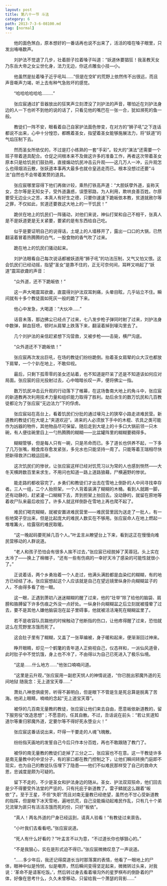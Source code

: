 ```yaml
---
layout: post
title: 第八十一节 斗法
category: 6
path: 2013-7-3-6-08100.md
tag: [normal]
---
```


　　他的面色煞白，原本想好的一番话再也说不出来了，活活的噎在嗓子眼里，只发出咯咯数声。

　　刘护法不觉退了几步，壮着胆子拉着嗓子叫道：“妖道休要猖狂！我圣教天女乃东岳大帝之女尘世化身，法力无边，你这点雕虫小技—小。

　　他虽然是扯着嗓子近乎吼叫……”但是在空旷的荒野上依然传不出很远，而且声音嘶声力竭，听上去有种气急败坏的感觉。

　　“哈哈哈哈哈哈………”

　　张应宸通过扩音器放出的狂笑声立刻湮没了刘护法的声音，哪怕近在刘护法身边的人一下也听不到他的说的话了，只看见他的嘴巴在一张一合，犹如濒死的鱼一般。

　　教徒们一阵不安，眼看着自己自家护法面色惨变，在对方的“狮子吼”之下连话都说不出来，心中十分惶恐，都瞧着圣女，指望着圣女能够施展法力，将“妖道”的气焰压制下去。

　　然而圣女所依仗的，不过是打小练熟的一套“手彩”。较大的“演法”还需要一个班子带着道具配合。仓促之间根本来不及做这许多的准备工作，再者这次带着圣女原本只是给饥民们鼓劲用，直接煽动饥民冲击云升观——这几万人一冲，云升观怎么也得烟消云散，张妖道本事再大最多也就仓皇逃走而已。根本没想过还要“斗法”自然也不会带着累赘的道具。

　　张应宸哪里容得下他们再做计较，乘热打铁高声道：“大胆妖孽外道，妄称天女，念尔等是无知女子，受外道蛊惑，误堕邪路，为人利用，欺哄良善百姓。尔原要受无边业火之苦，本真人有好生之德，只要你速速下跪皈依本教，贫道就赦尔等之罪，不仅如此，贫道还要救这大地上的一干饥民！”

　　跪伏在地上的饥民们一阵骚动，对他们来说，神仙打架和自己不相干，张真人是不是妖道更是无关紧要，要紧的是有东西给自己吃。

　　似乎是要证明自己的说得话，土堤上的人墙移开了，露出一口口的大锅，已然翻滚着冒着热腾腾的白气，一股食物的香气吹了过来。

　　跪在地上的饥民们骚动起来。

　　刘护法眼看自己每次说话都被妖道用“狮子吼”的功法压制，又气又怕又恨。这会饥民们已经动摇，指望“圣女”是靠不住的，正无可奈何间，耳畔又响起了“妖道”震耳欲聋的声音：

　　“众外道，还不下跪皈依！”

　　这一声大喝震耳欲聋，直震得刘护法双耳刺痛，头晕目眩，几乎站立不住。瞬间就有十多个教徒面如死灰一般的跪了下来。

　　他心中发急，大喝道：“大伙冲……”

　　话音未落，那边拂尘已经点了过来，七八发步枪子弹同时射了过来，刘护法身中数弹，鲜血狂喷，顿时从肩辇上跌落下来，翻滚着掉到壕沟里去了。

　　几个刘护法的亲信赶紧想下沟营救，又被步枪——击毙，横尸沟底。

　　“众外道还不下跪皈依！”

　　张应宸再次发出巨吼，在场的教徒们纷纷跪倒。抬着圣女肩辇的众大汉也都放下肩辇，一个个趴在地上，不敢仰视。

　　最后，只剩下孤零零的圣女还站着，也不知道是吓呆了还是不知道该如何应对局面。张应宸的目光投射过去，心中暗暗长叹一声，便将佛尘一指。

　　数万饥民冲击云升观的行动落下了帷幕，在这场鲁南大地上的角斗中，张应宸的新道教再次利用技术力量和组织能力取得了胜利。劫后余生的数万饥民和几百教徒都沦为了张应宸“无边法力”下的俘虏。

　　张应宸站在高台上，看着饥民们分批的通过壕沟上的狭窄小路走进难民营。新道教的教徒们在大堤上“夹道欢迎”。进来的人必须放下手中的木棍、农具之类可能作为凶器的物件，其他物品尽可保留。随后走到大堤上的十多口大锅前领一只木碗，有人便往碗里舀上一勺热腾腾的糊糊——比盆罐阵里的糊糊要稠得多。

　　糊糊管够，但是每人只有一碗，只是吊命而已。多了道长也供养不起，一下多了几万张嘴，粮食库存愈发紧张，多兑水也只能坚持一周了。只能等着王瑞相尽快把新得救济口粮运回来。

　　这次饥民们的惨状，让张应宸这样已经对饥荒习以为常的人也感到恻然——大冬天横跨数百里来求生，不用问也知道一路上道路狼藉，尸横遍野的惨状。

　　能走路的都收容完了，乡勇们和教徒们才出去在雪地上倒卧的人中间寻找幸存者。三人一组，二个人抬担架，一个人背着装满了糊糊的木桶。看到人就踢一脚，还有动静的，赶紧灌一口糊糊下去，弄到担架上抬回去。没动静的，就留在原地等着收尸队来最后收拾了。许多人就这样倒卧在雪地上再也爬不起了。

　　难民们喝完糊糊，就被安置进难民营里——难民营里因为送走了一批人，有一些地窝子空出来，但是比起庞大的难民人数实在不够用。张应宸命人在地上燃起一堆堆篝火，给露宿的难民取暖。

　　“这一晚起码要死掉几百个人。”叶孟言从瞭望台上下来，看到这正在慢慢向难民营移动的人群说道。

　　“老人和孩子恐怕会有很多人挨不过去，”张应宸已经脱掉了芙蓉冠。头上实在太冷了——换上了棉帽子，“还有一些有伤病的一幸好天冷了感染的可能性就很小了。”

　　正说着话，两个乡勇抬着一个人走过，他满头满脸都是血染红的糊糊，有的地方已经结了冰。张应宸想起这个人应该就是自己在望远镜里纵身扑向糊糊盆子的人，不由得多看了他一眼。

　　这一眼，正遇到萧初八迷迷糊糊的醒了过来，他的“壮举”除了给他的脑袋、肩膀和胳膊留下许多伤痕之外没一点好处。一纵身扑向糊糊盆之后立刻就被撞晕了过去，要不是其他人嫌他脑袋泡在盆子里碍事，他就被活活淹死在糊糊盆里了。

　　若不是收容队员踹他的时候触动了他断指的伤口，让他疼得醒了过来，恐怕就这么在荒野里冻饿而死了。

　　这会肚子里有了糊糊，又盖了一张草编被，身子暖和起来，便渐渐回过神来。

　　睁开眼睛，却见一个鹤氅的青年道人正俯视自己，仪态祥和，一派仙风道骨，此时肚子中不觉饥饿，身上也不冷了，不由得以为自己已死进入了极乐仙境。

　　“这是……什么地方……”他张口喃喃问道。

　　“这里是云升观，”张应宸用一副悲天悯人的神情说道，“你已脱出邪魔外道的无间地狱 随我念：无上道宝天尊……”

　　萧处八神思俱疲劳，听得不甚明白，但是眼下不管是生是死总算是脱离了苦海。他闭上眼睛，喃喃的念起“无上道宝天尊”。

　　被俘的几百南无量教的教徒，张应宸让他们来去自由，愿意皈依新道教的，留下服劳役“改造思想”；不愿意的，任其自散。不过，丑话说在前头：“若让贫道知道尔等重归邪魔外道，定要尔等不得好死永堕业火！”

　　张应宸这番话说出来，吓得一干要走的人魂飞魄散。

　　纷纷指天画地的发誓自己今后只作本分百姓，再也不敢跟随了教门了。

　　被俘的南无量教的教徒们走掉了三分之二，张应宸也不在意。这一干教徒许多是南无量教中的中坚分子，有的家口都在教门控制之下，让他们瞬间转换门庭即不现实，也为自己的教徒队伍埋下了隐患——他们不似难民那样受了自己的救命大恩，忠诚度是颇为可疑的。

　　留下不走的，不少是圣女和护法身边的随从。圣女、护法双双殒命，他们回去是少不得要受外法堂的严惩的，只有托庇于新道教了。雷子鳞就这么跟着“皈依”了。至于王星，不但“失职”而且对南无量教已经绝望，虽然也不甘心受新道教的指挥，但是眼下冰天雪地，遍地饥荒，自己没能煽动起难民作乱，只有几十个弟兄流窜为匪只有活活冻饿而死的份，只好“板依”。

　　“真人！两名外道的尸身已经运到，请真人验看！”有教徒过来禀告。

　　“小叶我们去看看吧。”张应宸说道。

　　“死人有什么好看的？”叶孟言不以为意，“不过道长你也够狠心的。”

　　“不是我狠心，实在是形式迫不得已。”张应宸微微叹息了一声说道。

　　“……多少年后，我还记得腐道长当时那落寞的表情，他看了一眼地上的尸体，眼神中似是怜悯，似是嘲弄，然后瞬间变得坚定起来，微微转过头来，对我说：‘革命不是请客吃饭。’，然后转过身去看着壕沟外的星罗棋布的倒卧着的尸体，好像在思考什么，久久未曾移动，只留给我一个萧瑟的背影……”
